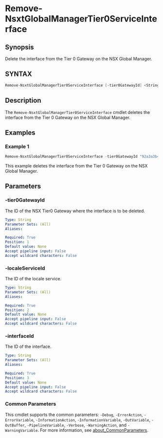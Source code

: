 # Remove-NsxtGlobalManagerTier0ServiceInterface

## Synopsis

Delete the interface from the Tier 0 Gateway on the NSX Global Manager.

## SYNTAX

```powershell
Remove-NsxtGlobalManagerTier0ServiceInterface [-tier0GatewayId] <String> [-localeServiceId] <String> [-interfaceId] <String> [<CommonParameters>]
```

## Description

The `Remove-NsxtGlobalManagerTier0ServiceInterface` cmdlet deletes the interface from the Tier 0 Gateway on the NSX Global Manager.

## Examples

### Example 1

```powershell
Remove-NsxtGlobalManagerTier0ServiceInterface -tier0GatewayId "92a3a3b4-a1d1-48a9-8190-dca8e44c18c1" -localeServiceId "lax-m01" -interfaceId "lax-m01-r01-en01_901e6f07-d502-46fd-b71e-e6c27358e905"
```

This example deletes the interface from the Tier 0 Gateway on the NSX Global Manager.

## Parameters

### -tier0GatewayId

The ID of the NSX Tier0 Gateway where the interface is to be deleted.

```yaml
Type: String
Parameter Sets: (All)
Aliases:

Required: True
Position: 1
Default value: None
Accept pipeline input: False
Accept wildcard characters: False
```

### -localeServiceId

The ID of the locale service.

```yaml
Type: String
Parameter Sets: (All)
Aliases:

Required: True
Position: 2
Default value: None
Accept pipeline input: False
Accept wildcard characters: False
```

### -interfaceId

The ID of the interface.

```yaml
Type: String
Parameter Sets: (All)
Aliases:

Required: True
Position: 3
Default value: None
Accept pipeline input: False
Accept wildcard characters: False
```

### Common Parameters

This cmdlet supports the common parameters: `-Debug`, `-ErrorAction`, `-ErrorVariable`, `-InformationAction`, `-InformationVariable`, `-OutVariable`, `-OutBuffer`, `-PipelineVariable`, `-Verbose`, `-WarningAction`, and `-WarningVariable`. For more information, see [about_CommonParameters](http://go.microsoft.com/fwlink/?LinkID=113216).
